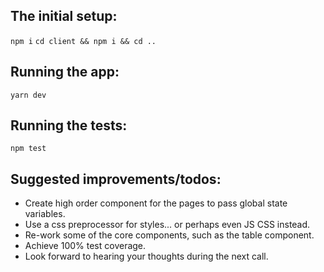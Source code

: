 ## The initial setup:
`npm i`
`cd client && npm i && cd ..`

## Running the app:
`yarn dev`

## Running the tests:
`npm test`

## Suggested improvements/todos:
* Create high order component for the pages to pass global state variables.
* Use a css preprocessor for styles... or perhaps even JS CSS instead. 
* Re-work some of the core components, such as the table component.
* Achieve 100% test coverage.
* Look forward to hearing your thoughts during the next call. 
